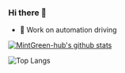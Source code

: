 ### Hi there 👋
- 🔭 Work on automation driving



[![MintGreen-hub's github stats](https://i-github-readme-stats.vercel.app/api?username=MintGreen-hub&show_icons=true)](https://github.com/anuraghazra/github-readme-stats)


![Top Langs](https://i-github-readme-stats.vercel.app/api/top-langs/?username=MintGreen-hub&layout=compact&hide=assembly,html&langs_count=8&card_width=445)
<!--
**MintGreen-hub/MintGreen-hub** is a ✨ _special_ ✨ repository because its `README.md` (this file) appears on your GitHub profile.

Here are some ideas to get you started:

- 🔭 I’m currently working on ...
- 🌱 I’m currently learning ...
- 👯 I’m looking to collaborate on ...
- 🤔 I’m looking for help with ...
- 💬 Ask me about ...
- 📫 How to reach me: ...
- 😄 Pronouns: ...
- ⚡ Fun fact: ...
-->
